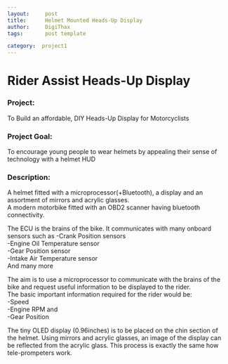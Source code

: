 ```yaml
---
layout:     post
title:      Helmet Mounted Heads-Up Display
author:     DigiThax
tags: 		post template

category:  project1
---
```

<!-- Start Writing Below in Markdown -->
<!--
# Table of Contents

* TOC
{:toc}

-->
# Rider Assist Heads-Up Display
<!--
 *Topic:*  
*Rider Assistance HUD: A Heads-Up Display for Motorcyclists*  

 *Purpose:*  
-To create a final working product that is as affordable as possible  
-To make it simple enough for anyone to make one  
-To encourage people to start wearing helmets
-->

### Project:  
To Build an affordable, DIY Heads-Up Display for Motorcyclists


### Project Goal:
To encourage young people to wear helmets by appealing their sense of technology with a helmet HUD




### Description:  

A helmet fitted with a microprocessor(+Bluetooth), a display and an assortment of mirrors and acrylic glasses.  
A modern motorbike fitted with an OBD2 scanner having bluetooth connectivity.


The ECU is the brains of the bike. It communicates with many onboard sensors such as
-Crank Position sensors  
-Engine Oil Temperature sensor  
-Gear Position sensor  
-Intake Air Temperature sensor  
And many more  

The aim is to use a microprocessor to communicate with the brains of the bike and request useful information to be displayed to the rider.  
The basic important information required for the rider would be:  
-Speed  
-Engine RPM and  
-Gear Position  

The tiny OLED display (0.96inches)  is to be placed on the chin section of the helmet. Using mirrors and acrylic glasses, an image of the display can be reflected from the acrylic glass. This process is exactly the same how tele-prompeters work.
